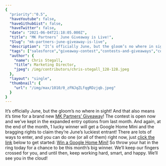 ```yaml
---
{
  "priority":"0.5",
  "haveYoutube": false,
  "haveGithubGist": false,
  "haveTwitter": false,
  "date": "2021-06-04T21:18:05.000Z",
  "title": "MK Partners’ June Giveaway is Live!",
  "Slug": "mk-partners-june-giveaway-is-live",
  "description": "It’s officially June, but the gloom’s no where in sight! And that also means it’s time for a brand new <a href="https://gleam.io/HO4VM/mk-partners-may-giveaway">MK Partners’ Giveaway</a>! The contest is open now and we’ve kept in the expanded entry options from last month..",
  "tags": ["salesforce","giveaway-contest","contests-and-giveaways","contests","giveaway"],
  "author": {
    "name": Chris Stegall,
    "title": Marketing Director,
    "jpeg": /img/contributors/chris-stegall_128-128.jpeg
  },
  "layout": "single",
  "thumbnail": {
    "url": "/img/max/1010/0_zFNJqZLfqgRDzjqb.jpeg"
  }
}
---
```

It’s officially June, but the gloom’s no where in sight! And that also means it’s time for a brand new [MK Partners’ Giveaway](https://gleam.io/HO4VM/mk-partners-may-giveaway)! The contest is open now and we’ve kept in the expanded entry options from last month.
And again, at the end of the month, 1 lucky winner will get a Google Home Mini and the bragging rights to claim they’re June’s luckiest entrant!
There are lots of ways to enter, and you can do one (or all of them) right now, just [click the link](https://gleam.io/HO4VM/mk-partners-may-giveaway) below to get started:
[Win a Google Home Mini!](https://gleam.io/dwIcM/mk-partners-june-giveaway)
So throw your hat in the ring today for a chance to be this month’s big winner.
We’ll keep our fingers crossed for you, and until then, keep working hard, smart, and happy.
We’ll see you in the cloud!
